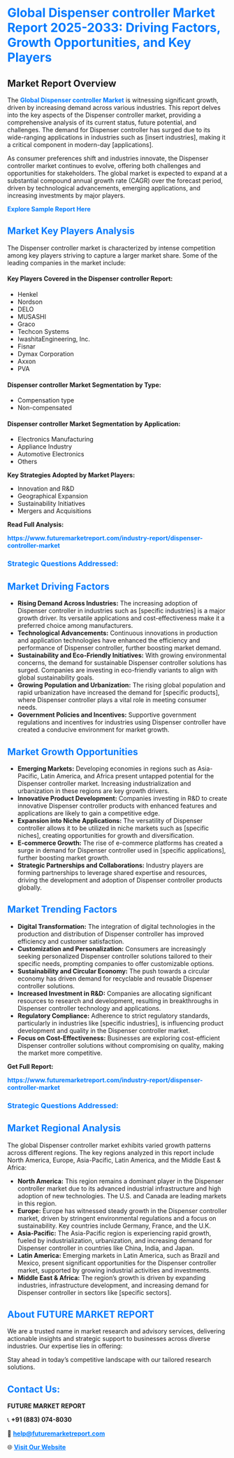 <h1 style="color: #007BFF;">Global Dispenser controller Market Report 2025-2033: Driving Factors, Growth Opportunities, and Key Players</h1>

<section id="overview">
<h2>Market Report Overview</h2>
<p>The <a href="https://www.futuremarketreport.com/industry-report/dispenser-controller-market" style="color: #007BFF; text-decoration: none;"><strong>Global Dispenser controller Market</strong></a> is witnessing significant growth, driven by increasing demand across various industries. This report delves into the key aspects of the Dispenser controller market, providing a comprehensive analysis of its current status, future potential, and challenges. The demand for Dispenser controller has surged due to its wide-ranging applications in industries such as [insert industries], making it a critical component in modern-day [applications].</p>
<p>As consumer preferences shift and industries innovate, the Dispenser controller market continues to evolve, offering both challenges and opportunities for stakeholders. The global market is expected to expand at a substantial compound annual growth rate (CAGR) over the forecast period, driven by technological advancements, emerging applications, and increasing investments by major players.</p>
</section>

<section id="overview">
<p><a href="https://www.futuremarketreport.com/request-sample/reportId=42509" style="color: #007BFF; text-decoration: none;"><strong>Explore Sample Report Here</strong></a></p>
</section>

<section id="key-players">
<h2 style="color: #007BFF;">Market Key Players Analysis</h2>
<p>The Dispenser controller market is characterized by intense competition among key players striving to capture a larger market share. Some of the leading companies in the market include:</p>
<h4>Key Players Covered in the Dispenser controller Report:</h4>
<ul><li>Henkel</li><li>Nordson</li><li>DELO</li><li>MUSASHI</li><li>Graco</li><li>Techcon Systems</li><li>IwashitaEngineering, Inc.</li><li>Fisnar</li><li>Dymax Corporation</li><li>Axxon</li><li>PVA</li></ul>
<h4>Dispenser controller Market Segmentation by Type:</h4>
<ul><li>Compensation type</li><li>Non-compensated</li></ul>

<h4>Dispenser controller Market Segmentation by Application:</h4>
<ul><li>Electronics Manufacturing</li><li>Appliance Industry</li><li>Automotive Electronics</li><li>Others</li></ul>
<p><strong>Key Strategies Adopted by Market Players:</strong></p>
<ul>
<li>Innovation and R&D</li>
<li>Geographical Expansion</li>
<li>Sustainability Initiatives</li>
<li>Mergers and Acquisitions</li>
</ul>
</section>

<section>
<p><strong>Read Full Analysis: </strong></p><a href="https://www.futuremarketreport.com/industry-report/dispenser-controller-market" style="color: #007BFF; text-decoration: none;"><strong>https://www.futuremarketreport.com/industry-report/dispenser-controller-market</strong></a>
<h3 style="color: #007BFF;">Strategic Questions Addressed:</h3>
</section>

<section id="driving-factors">
<h2 style="color: #007BFF;">Market Driving Factors</h2>
<ul>
<li><strong>Rising Demand Across Industries:</strong> The increasing adoption of Dispenser controller in industries such as [specific industries] is a major growth driver. Its versatile applications and cost-effectiveness make it a preferred choice among manufacturers.</li>
<li><strong>Technological Advancements:</strong> Continuous innovations in production and application technologies have enhanced the efficiency and performance of Dispenser controller, further boosting market demand.</li>
<li><strong>Sustainability and Eco-Friendly Initiatives:</strong> With growing environmental concerns, the demand for sustainable Dispenser controller solutions has surged. Companies are investing in eco-friendly variants to align with global sustainability goals.</li>
<li><strong>Growing Population and Urbanization:</strong> The rising global population and rapid urbanization have increased the demand for [specific products], where Dispenser controller plays a vital role in meeting consumer needs.</li>
<li><strong>Government Policies and Incentives:</strong> Supportive government regulations and incentives for industries using Dispenser controller have created a conducive environment for market growth.</li>
</ul>
</section>

<section id="growth-opportunities">
<h2 style="color: #007BFF;">Market Growth Opportunities</h2>
<ul>
<li><strong>Emerging Markets:</strong> Developing economies in regions such as Asia-Pacific, Latin America, and Africa present untapped potential for the Dispenser controller market. Increasing industrialization and urbanization in these regions are key growth drivers.</li>
<li><strong>Innovative Product Development:</strong> Companies investing in R&D to create innovative Dispenser controller products with enhanced features and applications are likely to gain a competitive edge.</li>
<li><strong>Expansion into Niche Applications:</strong> The versatility of Dispenser controller allows it to be utilized in niche markets such as [specific niches], creating opportunities for growth and diversification.</li>
<li><strong>E-commerce Growth:</strong> The rise of e-commerce platforms has created a surge in demand for Dispenser controller used in [specific applications], further boosting market growth.</li>
<li><strong>Strategic Partnerships and Collaborations:</strong> Industry players are forming partnerships to leverage shared expertise and resources, driving the development and adoption of Dispenser controller products globally.</li>
</ul>
</section>

<section id="trending-factors">
<h2 style="color: #007BFF;">Market Trending Factors</h2>
<ul>
<li><strong>Digital Transformation:</strong> The integration of digital technologies in the production and distribution of Dispenser controller has improved efficiency and customer satisfaction.</li>
<li><strong>Customization and Personalization:</strong> Consumers are increasingly seeking personalized Dispenser controller solutions tailored to their specific needs, prompting companies to offer customizable options.</li>
<li><strong>Sustainability and Circular Economy:</strong> The push towards a circular economy has driven demand for recyclable and reusable Dispenser controller solutions.</li>
<li><strong>Increased Investment in R&D:</strong> Companies are allocating significant resources to research and development, resulting in breakthroughs in Dispenser controller technology and applications.</li>
<li><strong>Regulatory Compliance:</strong> Adherence to strict regulatory standards, particularly in industries like [specific industries], is influencing product development and quality in the Dispenser controller market.</li>
<li><strong>Focus on Cost-Effectiveness:</strong> Businesses are exploring cost-efficient Dispenser controller solutions without compromising on quality, making the market more competitive.</li>
</ul>
</section>

<section>
<p><strong>Get Full Report: </strong></p><a href="https://www.futuremarketreport.com/industry-report/dispenser-controller-market" style="color: #007BFF; text-decoration: none;"><strong>https://www.futuremarketreport.com/industry-report/dispenser-controller-market</strong></a>
<h3 style="color: #007BFF;">Strategic Questions Addressed:</h3>
</section>


<section id="regional-analysis">
<h2 style="color: #007BFF;">Market Regional Analysis</h2>
<p>The global Dispenser controller market exhibits varied growth patterns across different regions. The key regions analyzed in this report include North America, Europe, Asia-Pacific, Latin America, and the Middle East & Africa:</p>
<ul>
<li><strong>North America:</strong> This region remains a dominant player in the Dispenser controller market due to its advanced industrial infrastructure and high adoption of new technologies. The U.S. and Canada are leading markets in this region.</li>
<li><strong>Europe:</strong> Europe has witnessed steady growth in the Dispenser controller market, driven by stringent environmental regulations and a focus on sustainability. Key countries include Germany, France, and the U.K.</li>
<li><strong>Asia-Pacific:</strong> The Asia-Pacific region is experiencing rapid growth, fueled by industrialization, urbanization, and increasing demand for Dispenser controller in countries like China, India, and Japan.</li>
<li><strong>Latin America:</strong> Emerging markets in Latin America, such as Brazil and Mexico, present significant opportunities for the Dispenser controller market, supported by growing industrial activities and investments.</li>
<li><strong>Middle East & Africa:</strong> The region’s growth is driven by expanding industries, infrastructure development, and increasing demand for Dispenser controller in sectors like [specific sectors].</li>
</ul>
</section>

<footer>
<h2 style="color: #007BFF;">About FUTURE MARKET REPORT</h2>
<p>We are a trusted name in market research and advisory services, delivering actionable insights and strategic support to businesses across diverse industries. Our expertise lies in offering:</p>

<p>Stay ahead in today’s competitive landscape with our tailored research solutions.</p>

<h2 style="color: #007BFF;">Contact Us:</h2>
<p><strong>FUTURE MARKET REPORT</strong></p>
<p>📞 <strong>+91 (883) 074-8030</strong></p>
<p>📧 <strong><a href="mailto:help@futuremarketreport.com" style="color: #007BFF;">help@futuremarketreport.com</a></strong></p>
<p>🌐 <strong><a href="https://www.futuremarketreport.com/" style="color: #007BFF;">Visit Our Website</a></strong></p>
</footer>